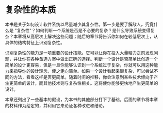 # 复杂性的本质

本书是关于如何设计软件系统以尽量减少其复杂性。第一步是要了解敌人。究竟什么是 "复杂性"？如何判断一个系统是否是不必要的复杂？是什么导致系统变得复杂？本章将从高层次上解决这些问题；随后的章节将告诉你如何在较低层次上，从具体的结构特征上识别复杂性。

识别复杂性的能力是一项重要的设计技能。它可以让你在投入大量精力之前发现问题，并让你在各种备选方案中做出正确的选择。判断一个设计是否简单比创造一个简单的设计更容易，但是一旦你能够认识到一个系统过于复杂，你就可以用这种能力来指导你的设计理念，使之走向简单。如果一个设计看起来很复杂，可以尝试不同的方法，看看这样是否更简单。随着时间的推移，你会注意到某些技术倾向于产生更简单的设计，而其他技术则与复杂性相关。这将使你能够更快地产生更简单的设计。

本章还列出了一些基本的假设，为本书的其他部分打下了基础。后面的章节将本章的材料作为给定的，并利用它来论证各种改进和结论。
